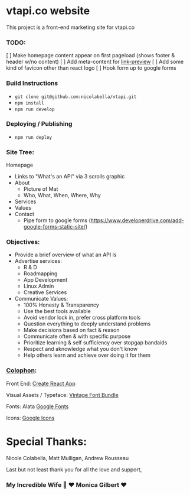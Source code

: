 # vtapi.co website

This project is a front-end marketing site for vtapi.co

### TODO:
[ ] Make homepage content appear on first pageload (shows footer & header w/no content)
[ ] Add meta-content for [link-preview](https://andrejgajdos.com/how-to-create-a-link-preview/)
[ ] Add some kind of favicon other than react logo
[ ] Hook form up to google forms

### Build Instructions

 * `git clone git@github.com:nicolabella/vtapi.git`
 * `npm install`
 * `npm run develop`

### Deploying / Publishing
 * `npm run deploy`

### Site Tree:

Homepage
  - Links to "What's an API" via 3 scrolls graphic
  - About
    - Picture of Mat
    - Who, What, When, Where, Why
  - Services
  - Values
  - Contact
    - Pipe form to google forms (https://www.developerdrive.com/add-google-forms-static-site/)

### Objectives:
 - Provide a brief overview of what an API is
 - Advertise services:
   - R & D
   - Roadmapping
   - App Development
   - Linux Admin
   - Creative Services
 - Communicate Values:
   - 100% Honesty & Transparency
   - Use the best tools available
   - Avoid vendor lock in, prefer cross platform tools
   - Question everything to deeply understand problems
   - Make decisions based on fact & reason
   - Communicate often & with specific purpose
   - Prioritize learning & self sufficiency over stopgap bandaids
   - Respect and aknowledge what you don't know
   - Help others learn and achieve over doing it for them

### [Colophon](https://en.wikipedia.org/wiki/Colophon_(publishing)):

Front End:
[Create React App](https://github.com/facebook/create-react-app)

Visual Assets / Typeface:
[Vintage Font Bundle](https://www.heritagetype.com/products/vintage-font-bundle?_pos=2&_sid=f8860d6bb&_ss=r)

Fonts:
Alata [Google Fonts](https://fonts.google.com/specimen/Alata)

Icons:
[Google Icons](https://fonts.google.com/icons)

# Special Thanks:

Nicole Colabella, Matt Mulligan, Andrew Rousseau

Last but not least thank you for all the love and support,

### My Incredible Wife 💍 ❤️ Monica Gilbert ❤️
